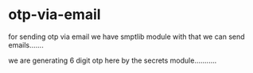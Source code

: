 # otp-via-email

for sending otp via email we have smptlib module with that we can send emails.......

we are generating 6 digit otp here by the secrets module...........
